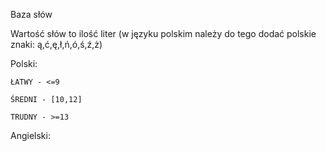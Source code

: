 Baza słów

Wartość słów to ilość liter (w języku polskim należy do tego dodać polskie znaki: ą,ć,ę,ł,ń,ó,ś,ź,ż)

Polski:
	
	ŁATWY - <=9
	
	ŚREDNI - [10,12]
	
	TRUDNY - >=13

Angielski:
